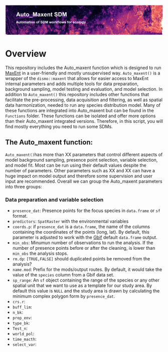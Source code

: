 ![Header](Results/Figures/ReadMeHeader.png)
#  Overview
This repository includes the Auto_maxent function which is designed to run [MaxEnt](https://biodiversityinformatics.amnh.org/open_source/maxent/) in a user-friendly and mostly unsupervised way. `Auto_maxent()` is a wrapper of the `dismo::maxent` that allows for easier access to MaxEnt internal parameters and adds multiple tools for data preparation, background sampling, model testing and evaluation, and model selection. In addition to `Auto_maxent()` this repository includes other functions that facilitate the pre-processing, data acquisition and filtering, as well as spatial data harmonization, needed to run any species distribution model. Many of these functions are integrated into Auto_maxent but can be found in the `Functions` folder. These functions can be isolated and offer more options than their Auto_maxent integrated versions. Therefore, in this script, you will find mostly everything you need to run some SDMs.

##  The Auto_maxent function:
`Auto_maxent()`has more than XX parameters that control different aspects of model background sampling, presence point selection, variable selection, and model fit. Most can be run using their default values despite the number of parameters. Other parameters such as XX and XX can have a huge impact on model output and therefore some supervision and user input are recommended. Overall we can group the Auto_maxent parameters into three groups:
### Data preparation and variable selection
- `presence_dat`: Presence points for the focus species in `data.frame` or `sf` format. 
- `predictors`: `SpatRaster` with the environmental variables
- `coords.p`: if `presence_dat` is a `data.frame`, the name of the columns containing the coordinates of the points (long, lat). By default, this parameter is adjusted to work with the [Gbif](https://www.gbif.org/) default `data.frame` output. 
- `min_obs`: Minumun number of observations to run the analysis. If the number of presence points before or after the cleaning, is lower than `min_obs` the analysis stops.
- `rm.dp`: `[TRUE,FALSE]` should duplicated points be removed from the analysis?
- `name.mod`: Prefix for the mods/output routes. By default, it would take the value of the `species` column from a Gbif data set.
- `sp_range`: An `sf` object containing the range of the species or any other spatial unit that we want to use as a template for our study area. By default this value is `NULL` and the study area is drawn by calculating the minimum complex polygon form by `presence_dat`.
- `crs.r`: 
- `buff_lim`:
- `n_bk`:
- `prop_env`:
- `type_bk`:
- `Test_n`:
- `world_pol`:
- `time_macth`:
- `select_var`:
